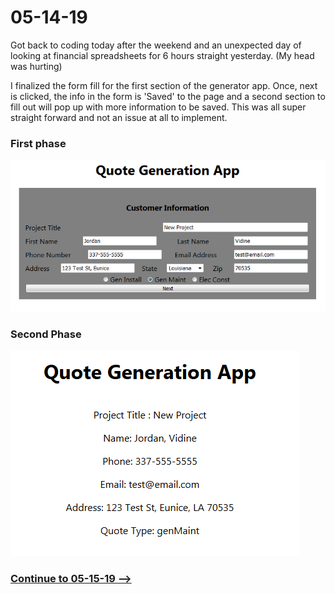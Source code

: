 # 05-14-19
Got back to coding today after the weekend and an unexpected day of looking at financial spreadsheets for 6 hours straight yesterday. (My head was hurting)

I finalized the form fill for the first section of the generator app. Once, next is clicked, the info in the form is 'Saved' to the page and a second section to fill out will pop up with more information to be saved. This was all super straight forward and not an issue at all to implement.

### First phase
![quote](https://github.com/jordanvidrine/coding-journey/blob/master/Daily%20Logs/files/quote-example.bmp)
### Second Phase
![quote-example-next](https://github.com/jordanvidrine/coding-journey/blob/master/Daily%20Logs/files/quote-example-next.bmp)

### [Continue to 05-15-19 -->](https://github.com/jordanvidrine/coding-journey/blob/master/Daily%20Logs/05-15-19.md)
